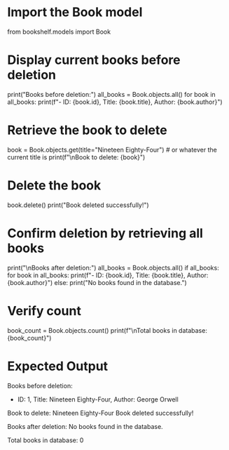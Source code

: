 # Import the Book model
from bookshelf.models import Book

# Display current books before deletion
print("Books before deletion:")
all_books = Book.objects.all()
for book in all_books:
    print(f"- ID: {book.id}, Title: {book.title}, Author: {book.author}")

# Retrieve the book to delete
book = Book.objects.get(title="Nineteen Eighty-Four")  # or whatever the current title is
print(f"\nBook to delete: {book}")

# Delete the book
book.delete()
print("Book deleted successfully!")

# Confirm deletion by retrieving all books
print("\nBooks after deletion:")
all_books = Book.objects.all()
if all_books:
    for book in all_books:
        print(f"- ID: {book.id}, Title: {book.title}, Author: {book.author}")
else:
    print("No books found in the database.")

# Verify count
book_count = Book.objects.count()
print(f"\nTotal books in database: {book_count}")

# Expected Output
Books before deletion:
- ID: 1, Title: Nineteen Eighty-Four, Author: George Orwell

Book to delete: Nineteen Eighty-Four
Book deleted successfully!

Books after deletion:
No books found in the database.

Total books in database: 0